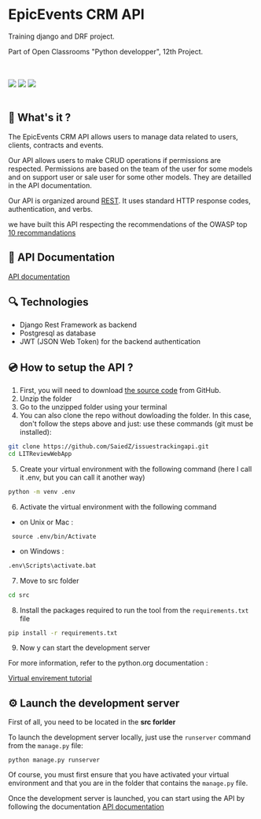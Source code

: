 # EpicEvents CRM API


Training django and DRF project.

Part of Open Classrooms "Python developper", 12th Project.

<br>
<br>
<span><img src="https://img.shields.io/badge/DJANGO-3.2-brightgreen?style=for-the-badge&logo=django&logoColor=white">   <img src="https://img.shields.io/badge/Python-3.10.0-brightgreen?style=for-the-badge&logo=python&logoColor=white">   <img src="https://img.shields.io/badge/Django Rest Framework-3.13.1-brightgreen?style=for-the-badge&logo=django&logoColor=white">   </span>
<br>
<br>

## :page_with_curl: What's it ?

The EpicEvents CRM API allows users to manage data related to users, clients, contracts and events.

Our API allows users to make CRUD operations if permissions are respected. Permissions are based on the team of the user for some models and on support user or sale user for some other models. They are detailled in the API documentation.

Our API is organized around [REST](http://en.wikipedia.org/wiki/Representational_State_Transfer). It uses standard HTTP response codes, authentication, and verbs.

we have built this API respecting the recommendations of the OWASP top [10 recommandations](https://owasp.org/www-project-top-ten/)

##  📖  API Documentation

[API documentation](https://documenter.getpostman.com/view/19779552/Uz59Me61)


## :mag: Technologies

*   Django Rest Framework as backend
*   Postgresql as database
*   JWT (JSON Web Token) for the backend authentication

## 💿 How to setup the API ?

1. First, you will need to download [the source code](https://github.com/SaiedZ/LITReviewWebApp.git) from GitHub.
2. Unzip the folder
3. Go to the unzipped folder using your terminal
4. You can also clone the repo without dowloading the folder. In this case, don't follow the steps above and just: use these commands (git must be installed):
```bash
git clone https://github.com/SaiedZ/issuestrackingapi.git
cd LITReviewWebApp
```
5. Create your virtual environment with the following command (here I call it .env, but you can call it another way)
```bash
python -m venv .env
```
6. Activate the virtual environment with the following command
 
  * on Unix or Mac :
```shell
 source .env/bin/Activate
```
   * on Windows :
```bash
.env\Scripts\activate.bat
```

7. Move to src folder
```bash
cd src
```

8. Install the packages required to run the tool from the `requirements.txt` file
```bash
pip install -r requirements.txt
```

9. Now y can start the development server


For more information, refer to the python.org documentation :

[Virtual envirement tutorial](https://docs.python.org/3/tutorial/venv.html)


## ⚙️ Launch the development server

First of all, you need to be located in the **src forlder**

To launch the development server locally, just use the `runserver` command from the `manage.py` file:

```
python manage.py runserver
``` 
Of course, you must first ensure that you have activated your virtual environment and that you are in the folder that contains the `manage.py` file.

Once the development server is launched, you can start using the API by following the documentation [API documentation](https://documenter.getpostman.com/view/19779552/UVkqqZyf)
